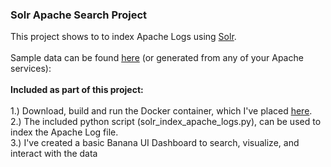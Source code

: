 <h3>Solr Apache Search Project</h3>
This project shows to to index Apache Logs using <a href="http://lucene.apache.org/solr/">Solr</a>.
<br>
<br>Sample data can be found <a href="https://raw.githubusercontent.com/elastic/examples/master/Common%20Data%20Formats/apache_logs/apache_logs">here</a> (or generated from any of your Apache services):
<br>
<br><b>Included as part of this project:</b>
<br>
<br>1.)  Download, build and run the Docker container, which I've placed <a href="https://github.com/zaratsian/Apache-Solr/blob/master/Dockerfile">here</a>.
<br>2.)  The included python script (solr_index_apache_logs.py), can be used to index the Apache Log file.
<br>3.)  I've created a basic Banana UI Dashboard to search, visualize, and interact with the data
<br>
<br>

